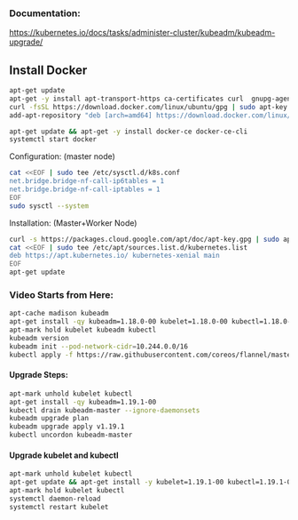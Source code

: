 ### Documentation:

https://kubernetes.io/docs/tasks/administer-cluster/kubeadm/kubeadm-upgrade/

## Install Docker
```sh
apt-get update
apt-get -y install apt-transport-https ca-certificates curl  gnupg-agent software-properties-common
curl -fsSL https://download.docker.com/linux/ubuntu/gpg | sudo apt-key add -
add-apt-repository "deb [arch=amd64] https://download.docker.com/linux/ubuntu $(lsb_release -cs) stable"

apt-get update && apt-get -y install docker-ce docker-ce-cli
systemctl start docker
```
Configuration: (master node)
```sh
cat <<EOF | sudo tee /etc/sysctl.d/k8s.conf
net.bridge.bridge-nf-call-ip6tables = 1
net.bridge.bridge-nf-call-iptables = 1
EOF
sudo sysctl --system
```
Installation: (Master+Worker Node)
```sh
curl -s https://packages.cloud.google.com/apt/doc/apt-key.gpg | sudo apt-key add -
cat <<EOF | sudo tee /etc/apt/sources.list.d/kubernetes.list
deb https://apt.kubernetes.io/ kubernetes-xenial main
EOF
apt-get update
```
### Video Starts from Here:
```sh
apt-cache madison kubeadm
apt-get install -qy kubeadm=1.18.0-00 kubelet=1.18.0-00 kubectl=1.18.0-00
apt-mark hold kubelet kubeadm kubectl
kubeadm version
kubeadm init --pod-network-cidr=10.244.0.0/16
kubectl apply -f https://raw.githubusercontent.com/coreos/flannel/master/Documentation/kube-flannel.yml
```

#### Upgrade Steps:
```sh
apt-mark unhold kubelet kubectl
apt-get install -qy kubeadm=1.19.1-00
kubectl drain kubeadm-master --ignore-daemonsets
kubeadm upgrade plan
kubeadm upgrade apply v1.19.1
kubectl uncordon kubeadm-master
```

#### Upgrade kubelet and kubectl
```sh
apt-mark unhold kubelet kubectl
apt-get update && apt-get install -y kubelet=1.19.1-00 kubectl=1.19.1-00
apt-mark hold kubelet kubectl
systemctl daemon-reload
systemctl restart kubelet
```
